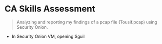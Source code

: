 # CA Skills Assessment

> Analyzing and reporting my findings of a pcap file (Tousif.pcap) using Security Onion.

* In Security Onion VM, opening Sguil

